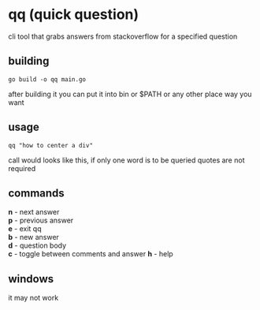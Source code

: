 # qq (quick question)
cli tool that grabs answers from stackoverflow for a specified question
## building
    go build -o qq main.go
after building it you can put it into bin or $PATH or any other place way you want

## usage
    qq "how to center a div"
call would looks like this, if only one word is to be queried quotes are not required

## commands
**n** - next answer <br/>
**p** - previous answer <br/>
**e** - exit qq <br/>
**b** - new answer <br/>
**d** - question body <br/>
**c** - toggle between comments and answer
**h** - help <br/>

## windows
it may not work
